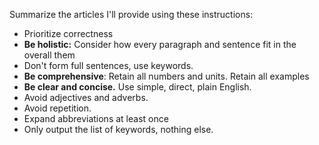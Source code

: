 ---
---

Summarize the articles I'll provide using these instructions:
- Prioritize correctness
- **Be holistic:** Consider how every paragraph and sentence fit in the overall them
- Don't form full sentences, use keywords. 
- **Be comprehensive**: Retain all numbers and units. Retain all examples 
- **Be clear and concise.** Use simple, direct, plain English. 
- Avoid adjectives and adverbs.
- Avoid repetition. 
- Expand abbreviations at least once 
- Only output the list of keywords, nothing else. 





